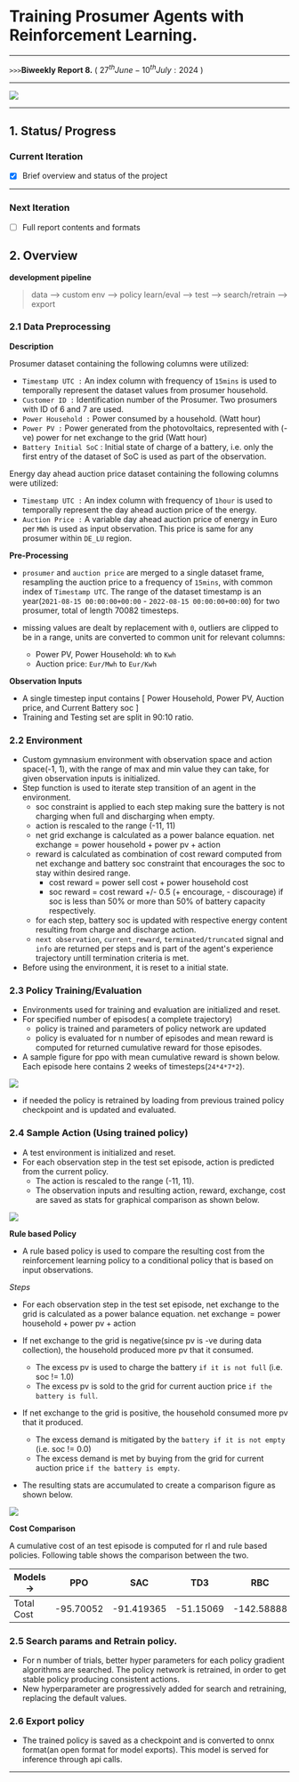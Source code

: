 # Training Prosumer Agents with Reinforcement Learning.

***

`>>>`**Biweekly Report 8.** ( $27^{th} June - 10^{th} July : 2024$ )

***

![](./imgs/Contents.png)

***

## 1. Status/ Progress

### Current Iteration

- [x] Brief overview and status of the project

---

### Next Iteration

- [ ] Full report contents and formats

## 2. Overview

**development pipeline**

> data --> custom env --> policy learn/eval --> test --> search/retrain --> export

### 2.1 Data Preprocessing

**Description**

Prosumer dataset containing the following columns were utilized:

- `Timestamp UTC :` An index column with frequency of `15mins` is used to temporally represent the dataset values from prosumer household.
- `Customer ID :` Identification number of the Prosumer. Two prosumers with ID of 6 and 7 are used.
- `Power Household :` Power consumed by a household. (Watt hour)
- `Power PV :` Power generated from the photovoltaics, represented with (-ve) power for net exchange to the grid (Watt hour)
- `Battery Initial SoC` : Initial state of charge of a battery, i.e. only the first entry of the dataset of SoC is used as part of the observation.

Energy day ahead auction price dataset containing the following columns were utilized:

- `Timestamp UTC :` An index column with frequency of `1hour` is used to temporally represent the day ahead auction price of the energy.
- `Auction Price :` A variable day ahead auction price of energy in Euro per `MWh` is used as input observation. This price is same for any prosumer within `DE_LU` region.

**Pre-Processing**

- `prosumer` and `auction price` are merged to a single dataset frame, resampling the auction price to a frequency of `15mins`, with common index of `Timestamp UTC`. The range of the dataset timestamp is an year(`2021-08-15 00:00:00+00:00` - `2022-08-15 00:00:00+00:00`) for two prosumer, total of length 70082 timesteps.

- missing values are dealt by replacement with `0`, outliers are clipped to be in a range, units are converted to common unit for relevant columns:
  
  - Power PV, Power Household: `Wh` to `Kwh`
  - Auction price: `Eur/Mwh` to `Eur/Kwh`

**Observation Inputs**

- A single timestep input contains [ Power Household, Power PV, Auction price, and Current Battery soc ]
- Training and Testing set are split in 90:10 ratio.

### 2.2 Environment

- Custom gymnasium environment with observation space and action space(-1, 1), with the range of max and min value they can take, for given observation inputs is initialized.
- Step function is used to iterate step transition of an agent in the environment.
  - soc constraint is applied to each step making sure the battery is not charging when full and discharging when empty.
  - action is rescaled to the range (-11, 11)
  - net grid exchange is calculated as a power balance equation. $\text{net exchange} = \text{power household} + \text{power pv} + \text{action}$
  - reward is calculated as combination of cost reward computed from net exchange and battery soc constraint that encourages the soc to stay within desired range.
    - cost reward = $\text{power sell cost} + \text{power household cost}$
    - soc reward = cost reward +/- 0.5 (+ encourage, - discourage) if soc is less than 50% or more than 50% of battery capacity respectively.
  - for each step, battery soc is updated with respective energy content resulting from charge and discharge action.
  - `next observation`, `current_reward`, `terminated/truncated` signal and `info` are returned per steps and is part of the agent's experience trajectory untill termination criteria is met.
- Before using the environment, it is reset to a initial state.

### 2.3 Policy Training/Evaluation

- Environments used for training and evaluation are initialized and reset.
- For specified number of episodes( a complete trajectory)
  - policy is trained and parameters of policy network are updated
  - policy is evaluated for n number of episodes and mean reward is computed for returned cumulative reward for those episodes. 
- A sample figure for ppo with mean cumulative reward is shown below. Each episode here contains 2 weeks of timesteps(`24*4*7*2`).

![](./imgs/ppo_train_evaluate_policy.png)

- if needed the policy is retrained by loading from previous trained policy checkpoint and is updated and evaluated.

### 2.4 Sample Action (Using trained policy)

- A test environment is initialized and reset.
- For each observation step in the test set episode, action is predicted from the current policy.
  - The action is rescaled to the range (-11, 11).
  - The observation inputs and resulting action, reward, exchange, cost are saved as stats for graphical comparison as shown below. 

![](./imgs/ppo_rbc_comparison.png)

**Rule based Policy**

- A rule based policy is used to compare the resulting cost from the reinforcement learning policy to a conditional policy that is based on input observations.

*Steps*

- For each observation step in the test set episode, net exchange to the grid is calculated as a power balance equation. $\text{net exchange} = \text{power household} + \text{power pv} + \text{action}$

- If net exchange to the grid is negative(since pv is -ve during data collection), the household produced more pv that it consumed.
  
  - The excess pv is used to charge the battery `if it is not full` (i.e. soc != 1.0)
  - The excess pv is sold to the grid for current auction price `if the battery is full`.

- If net exchange to the grid is positive, the household consumed more pv that it produced.
  
  - The excess demand is mitigated by the `battery if it is not empty` (i.e. soc != 0.0)
  - The excess demand is met by buying from the grid for current auction price `if the battery is empty`.

- The resulting stats are accumulated to create a comparison figure as shown below.

![](./imgs/rb_graphics.png)

**Cost Comparison**

A cumulative cost of an test episode is computed for rl and rule based policies. Following table shows the comparison between the two.

| Models  -> | PPO       | SAC        | TD3       | RBC        |
| ---------- | --------- | ---------- | --------- | ---------- |
| Total Cost | -95.70052 | -91.419365 | -51.15069 | -142.58888 |

### 2.5 Search params and Retrain policy.

- For n number of trials, better hyper parameters for each policy gradient algorithms are searched. The policy network is retrained, in order to get stable policy producing consistent actions.
- New hyperparameter are progressively added for search and retraining, replacing the default values.

### 2.6 Export policy

- The trained policy is saved as a checkpoint and is converted to onnx format(an open format for model exports). This model is served for inference through api calls.

***
